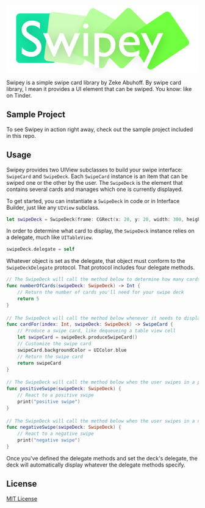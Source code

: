 ![logo](SwipeyLogo-01.png)

Swipey is a simple swipe card library by Zeke Abuhoff. By swipe card library, I mean it provides a UI element that can be swiped. You know: like on Tinder.

## Sample Project

To see Swipey in action right away, check out the sample project included in this repo.

## Usage

Swipey provides two UIView subclasses to build your swipe interface: `SwipeCard` and `SwipeDeck`. Each `SwipeCard` instance is an item that can be swiped one or the other by the user. The `SwipeDeck` is the element that contains several cards and manages which one is currently displayed.

To get started, you can instantiate a `SwipeDeck` in code or in Interface Builder, just like any `UIView` subclass.

```swift
let swipeDeck = SwipeDeck(frame: CGRect(x: 20, y: 20, width: 300, height: 300))
```

In order to determine what card to display, the `SwipeDeck` instance relies on a delegate, much like `UITableView`.

```swift
swipeDeck.delegate = self
```

Whatever object is set as the delegate, that object must conform to the `SwipeDeckDelegate` protocol. That protocol includes four delegate methods.

```swift
// The SwipeDeck will call the method below to determine how many cards are in the deck.
func numberOfCards(swipeDeck: SwipeDeck) -> Int {
    // Return the number of cards you'll need for your swipe deck
    return 5
}

// The SwipeDeck will call the method below whenever it needs to display a new card.
func cardFor(index: Int, swipeDeck: SwipeDeck) -> SwipeCard {
    // Produce a swipe card, like dequeueing a table view cell
    let swipeCard = swipeDeck.produceSwipeCard()
    // Customize the swipe card
    swipeCard.backgroundColor = UIColor.blue
    // Return the swipe card
    return swipeCard
}

// The SwipeDeck will call the method below when the user swipes in a positive direction.
func positiveSwipe(swipeDeck: SwipeDeck) {
    // React to a positive swipe
    print("positive swipe")
}

// The SwipeDeck will call the method below when the user swipes in a negative direction.
func negativeSwipe(swipeDeck: SwipeDeck) {
    // React to a negative swipe
    print("negative swipe")
}
```

Once you've defined the delegate methods and set the deck's delegate, the deck will automatically display whatever the delegate methods specify.

## License
[MIT License](LICENSE)
